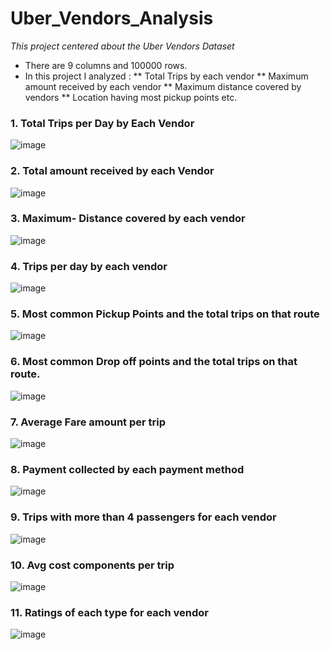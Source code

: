 # Uber_Vendors_Analysis
_This project centered about the Uber Vendors Dataset_
* There are 9 columns and 100000 rows.
* In this project I analyzed :
  ** Total Trips by each vendor
  ** Maximum amount received by each vendor
  ** Maximum distance covered by vendors
  ** Location having most pickup points etc. 

### 1. Total Trips per Day by Each Vendor

![image](https://github.com/user-attachments/assets/af4aacd1-4caa-449b-a568-ff544675f2f2)


### 2. Total amount received by each Vendor

![image](https://github.com/user-attachments/assets/85afb250-295b-4a88-b15c-c72970162a18)



### 3. Maximum- Distance covered by each vendor
![image](https://github.com/user-attachments/assets/7f8236a0-0fdb-49d2-b3d9-1312280c3575)


### 4. Trips per day by each vendor
![image](https://github.com/user-attachments/assets/086b1602-71a6-43ce-9dcb-aed4e7b2c913)


### 5. Most common Pickup Points and the total trips on that route
![image](https://github.com/user-attachments/assets/b708304c-2371-4439-a17f-725b389f3ece)



### 6. Most common Drop off points and the total trips on that route.
![image](https://github.com/user-attachments/assets/cab67d8d-2736-4f40-8359-438eb85c0572)

### 7. Average Fare amount per trip
![image](https://github.com/user-attachments/assets/12f90938-8412-40da-9ada-3da23571e1d8)

### 8. Payment collected by each payment method

![image](https://github.com/user-attachments/assets/2713f7a6-aa95-4066-be0f-0c9d585f8600)



### 9. Trips with more than 4 passengers for each vendor

![image](https://github.com/user-attachments/assets/49086ae4-1efe-4dac-81ef-f27a01677ac9)



### 10. Avg cost components per trip

![image](https://github.com/user-attachments/assets/43ed4a2e-e15b-4e20-b82a-53d14a3f0c8d)


### 11. Ratings of each type for each vendor

![image](https://github.com/user-attachments/assets/6292cfc6-6812-4bc7-95ba-3a60043e744e)
